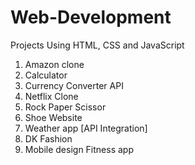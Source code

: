 # Web-Development

Projects Using HTML, CSS and JavaScript


1. Amazon clone
2. Calculator
3. Currency Converter API
4. Netflix Clone
5. Rock Paper Scissor
6. Shoe Website
7. Weather app [API Integration]
8. DK Fashion
9. Mobile design Fitness app

